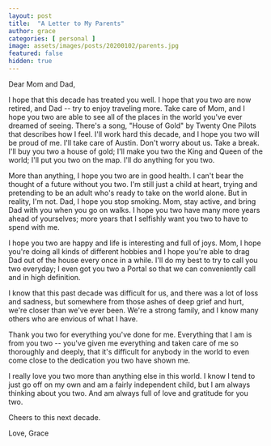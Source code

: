 ```yaml
---
layout: post
title:  "A Letter to My Parents"
author: grace
categories: [ personal ]
image: assets/images/posts/20200102/parents.jpg
featured: false
hidden: true
---
```


Dear Mom and Dad,

I hope that this decade has treated you well. I hope that you two are now retired,
and Dad -- try to enjoy traveling more. Take care of Mom, and I hope you two are able to see
all of the places in the world you've ever dreamed of seeing. There's a song, "House of Gold"
by Twenty One Pilots that describes how I feel. I'll work hard this decade, and I hope you
two will be proud of me. I'll take care of Austin. Don't worry about us. Take a break. I'll buy you two
a house of gold; I'll make you two the King and Queen of the world; I'll put you two on the map. I'll do anything
for you two.

More than anything, I hope you two are in good health. I can't bear the thought of a future without you two.
I'm still just a child at heart, trying and pretending to be an adult who's ready to take on the world alone.
But in reality, I'm not. Dad, I hope you stop smoking. Mom, stay active, and bring Dad with you
when you go on walks. I hope you two have many more years ahead of yourselves; more years that I selfishly
want you two to have to spend with me.

I hope you two are happy and life is interesting and full of joys. Mom, I hope you're doing all kinds of
different hobbies and I hope you're able to drag Dad out of the house every once in a while. I'll do my best to try to call you two
everyday; I even got you two a Portal so that we can conveniently call and in high definition.

I know that this past decade was difficult for us, and there was a lot of loss and sadness, but somewhere from
those ashes of deep grief and hurt, we're closer than we've ever been. We're a strong family,
and I know many others who are envious of what I have.

Thank you two for everything you've done for me. Everything that I am is from you two -- you've given me
everything and taken care of me so thoroughly and deeply, that it's difficult for anybody in the world
to even come close to the dedication you two have shown me.

I really love you two more than anything else in this world. I know I tend to just go off on my own
and am a fairly independent child, but I am always thinking about you two. And am always full of love and gratitude
for you two.

Cheers to this next decade.

Love,
Grace
